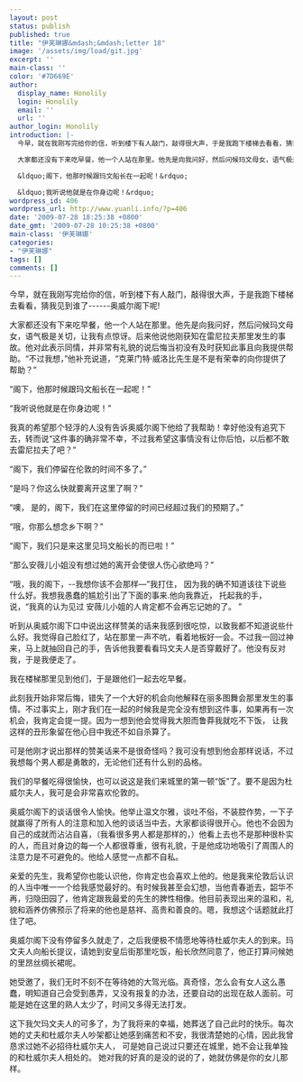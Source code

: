 ```yaml
---
layout: post
status: publish
published: true
title: "伊芙琳娜&mdash;&mdash;letter 18"
image: '/assets/img/load/git.jpg'
excerpt: ''
main-class: ''
color: '#7D669E'
author:
  display_name: Honolily
  login: Honolily
  email: ''
  url: ''
author_login: Honolily
introduction: |-
  今早，就在我刚写完给你的信，听到楼下有人敲门，敲得很大声，于是我跑下楼梯去看看，猜我见到谁了------奥威尔阁下呢!

  大家都还没有下来吃早餐，他一个人站在那里。他先是向我问好，然后问候玛文母女，语气极是关切，让我有点惊讶。后来他说他刚获知在雷尼拉夫那里发生的事故。他对此表示同情，并非常有礼貌的说后悔当初没有及时获知此事且向我提供帮助。&ldquo;不过我想，&rdquo;他补充说道，&ldquo;克莱门特&middot;威洛比先生是不是有荣幸的向你提供了帮助？&rdquo;

  &ldquo;阁下，他那时候跟玛文船长在一起呢！&rdquo;

  &ldquo;我听说他就是在你身边呢！&rdquo;
wordpress_id: 406
wordpress_url: http://www.yuanli.info/?p=406
date: '2009-07-28 18:25:38 +0800'
date_gmt: '2009-07-28 10:25:38 +0800'
main-class: '伊芙琳娜'
categories:
- "伊芙琳娜"
tags: []
comments: []
---
```

今早，就在我刚写完给你的信，听到楼下有人敲门，敲得很大声，于是我跑下楼梯去看看，猜我见到谁了------奥威尔阁下呢!

大家都还没有下来吃早餐，他一个人站在那里。他先是向我问好，然后问候玛文母女，语气极是关切，让我有点惊讶。后来他说他刚获知在雷尼拉夫那里发生的事故。他对此表示同情，并非常有礼貌的说后悔当初没有及时获知此事且向我提供帮助。&ldquo;不过我想，&rdquo;他补充说道，&ldquo;克莱门特&middot;威洛比先生是不是有荣幸的向你提供了帮助？&rdquo;

&ldquo;阁下，他那时候跟玛文船长在一起呢！&rdquo;

&ldquo;我听说他就是在你身边呢！&rdquo;

我真的希望那个轻浮的人没有告诉奥威尔阁下他给了我帮助！幸好他没有追究下去，转而说&ldquo;这件事的确非常不幸，不过我希望这事情没有让你后怕，以后都不敢去雷尼拉夫了吧？&rdquo;

&ldquo;阁下，我们停留在伦敦的时间不多了。&rdquo;

&ldquo;是吗？你这么快就要离开这里了啊？&rdquo;

&ldquo;噢， 是的，阁下，我们在这里停留的时间已经超过我们的预期了。&rdquo;

&ldquo;哦，你那么想念乡下啊？&rdquo;

&ldquo;阁下，我们只是来这里见玛文船长的而已啦！&rdquo;

&ldquo;那么安薇儿小姐没有想过她的离开会使很人伤心欲绝吗？&rdquo;

&ldquo;哦，我的阁下，--我想你该不会那样&mdash;&rdquo;我打住， 因为我的确不知道该往下说些什么好。我想我愚蠢的尴尬引出了下面的事来.他向我靠近， 托起我的手，说，&ldquo;我真的认为见过 安薇儿小姐的人肯定都不会再忘记她的了。 &rdquo;

听到从奥威尔阁下口中说出这样赞美的话来我感到很吃惊，以致我都不知道说些什么好。我觉得自己脸红了，站在那里一声不吭，看着地板好一会。不过我一回过神来，马上就抽回自己的手，告诉他我要看看玛文夫人是否穿戴好了。他没有反对我，于是我便走了。

我在楼梯那里见到他们，于是跟他们一起去吃早餐。

此刻我开始非常后悔，错失了一个大好的机会向他解释在丽多图舞会那里发生的事情。不过事实上，刚才我们在一起的时候我是完全没有想到这件事，如果再有一次机会，我肯定会提一提。因为一想到他会觉得我大胆而鲁莽我就吃不下饭， 让我这样的丑形象留在他心目中我还不如自杀算了。

可是他刚才说出那样的赞美话来不是很奇怪吗？我可没有想到他会那样说话，不过我想每个男人都是勇敢的，无论他们还有什么别的品格。

我们的早餐吃得很愉快，也可以说这是我们来城里的第一顿&ldquo;饭&rdquo;了。要不是因为杜威尔夫人，我可是会非常喜欢伦敦的。

奥威尔阁下的谈话很令人愉快。他举止温文尔雅，谈吐不俗，不装腔作势，一下子就赢得了所有人的注意和加入他的谈话当中去，大家都谈得很开心。他也不会因为自己的成就而沾沾自喜，（我看很多男人都是那样的，）他看上去也不是那种很朴实的人，而且对身边的每一个人都很尊重，很有礼貌，于是他成功地吸引了周围人的注意力是不可避免的。他给人感觉一点都不自私。

亲爱的先生，我希望你也能认识他，你肯定也会喜欢上他的。他是我来伦敦后认识的人当中唯一一个给我感觉最好的。有时候我甚至会幻想，当他青春逝去，韶华不再，归隐田园了，他肯定跟我最爱的先生的脾性相像。他目前表现出来的温和，礼貌和涵养仿佛预示了将来的他也是慈祥、高贵和善良的。嗯，我想这个话题就此打住了吧。

奥威尔阁下没有停留多久就走了，之后我便极不情愿地等待杜威尔夫人的到来。玛文夫人向船长提议，请她到安皇后街那里吃饭，船长欣然同意了，他正打算问候她的里昂丝绸长裙呢。

她受邀了，我们无时不刻不在等待她的大驾光临。真奇怪，怎么会有女人这么愚蠢，明知道自己会受到愚弄，又没有报复的办法，还要自动的出现在敌人面前。可能是她在这里的熟人太少了，时间又多得无法打发。

这下我欠玛文夫人的可多了，为了我将来的幸福，她葬送了自己此时的快乐。每次她的丈夫和杜威尔夫人吵架都让她感到痛苦和不安，我很清楚她的心情，因此我曾恳求过她不必招待杜威尔夫人， 可是她自己说过只要还在城里，她不会让我单独的和杜威尔夫人相处的。 她对我的好真的是没的说的了，她就仿佛是你的女儿那样。

